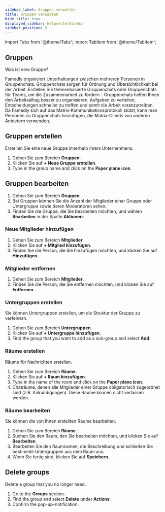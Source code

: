 ```yaml
---
sidebar_label: Gruppen verwalten
title: Gruppen verwalten
hide_title: true
displayed_sidebar: helpcenterSidebar
sidebar_position: 2
---
```


import Tabs from '@theme/Tabs';
import TabItem from '@theme/TabItem';


<div class="hero hero--primary">
  <div class="container">
    <h2 class="hero__title">Gruppen</h2>
    <p class="hero__subtitle">Was ist eine Gruppe?</p>
    <p>Famedly organisiert Unterhaltungen zwischen mehreren Personen in Gruppenchats. Gruppenchats sorgen für Ordnung und Übersichtlichkeit bei der Arbeit. Erstellen Sie themenbasierte Gruppenchats oder Gruppenchats für Teams, um die Zusammenarbeit zu fördern - Gruppenchats helfen Ihnen den Arbeitsalltag besser zu organisieren, Aufgaben zu verteilen, Entscheidungen schneller zu treffen und somit die Arbeit voranzutreiben. Da Famedly sich auf das Matrix-Kommunikationsprotokoll stützt, kann man Personen zu Gruppenchats hinzufügen, die Matrix-Clients von anderen Anbietern verwenden.</p>
  </div>
</div>

## Gruppen erstellen

Erstellen Sie eine neue Gruppe innerhalb Ihrers Unternehmens.

<Tabs>
  <TabItem value="desktop" label="Desktop" default>
  <ol>
    <li>Gehen Sie zum Bereich <b>Gruppen</b>.</li>
    <li>Klicken Sie auf <b>+ Neue Gruppe erstellen</b>.</li>
    <li>Type in the group name and click on the <b>Paper plane icon</b>.</li>
  </ol>
  </TabItem>
</Tabs>

## Gruppen bearbeiten

<Tabs>
  <TabItem value="desktop" label="Desktop" default>
  <ol>
    <li>Gehen Sie zum Bereich <b>Gruppen</b>.</li>
    <li>Bei Gruppen können Sie die Anzahl der Mitglieder einer Gruppe oder Untergruppe sowie deren Moderatoren sehen.</li>
    <li>Finden Sie die Gruppe, die Sie bearbeiten möchten, und wählen <b>Bearbeiten</b> in der Spalte <b>Aktionen</b>:</li>
  </ol>
  </TabItem>
</Tabs>

### Neue Mitglieder hinzufügen

<Tabs>
  <TabItem value="desktop" label="Desktop" default>
  <ol>
    <li>Gehen Sie zum Bereich <b>Mitglieder</b>.</li>
    <li>Klicken Sie auf <b>+ Mitglied hinzufügen</b>.</li>
    <li>Finden Sie die Person, die Sie hinzufügen möchten, und klicken Sie auf <b>Hinzufügen</b>.</li>
  </ol>
  </TabItem>
</Tabs>

### Mitglieder entfernen

<Tabs>
  <TabItem value="desktop" label="Desktop" default>
  <ol>
    <li>Gehen Sie zum Bereich <b>Mitglieder</b>.</li>
    <li>Finden Sie die Person, die Sie entfernen möchten, und klicken Sie auf <b>Entfernen</b>.</li>
  </ol>
  </TabItem>
</Tabs>

### Untergruppen erstellen

Sie können Untergruppen erstellen, um die Struktur der Gruppe zu verfeinern.

<Tabs>
  <TabItem value="desktop" label="Desktop" default>
  <ol>
    <li>Gehen Sie zum Bereich <b>Untergruppen</b>.</li>
    <li>Klicken Sie auf <b>+ Untergruppe hinzufügen</b>.</li>
    <li>Find the group that you want to add as a sub-group and select <b>Add</b>.</li>
  </ol>
  </TabItem>
</Tabs>

### Räume erstellen

Räume für Nachrichten erstellen.

<Tabs>
  <TabItem value="desktop" label="Desktop" default>
  <ol>
    <li>Gehen Sie zum Bereich <b>Räume</b>.</li>
    <li>Klicken Sie auf <b>+ Raum hinzufügen</b>.</li>
    <li>Type in the name of the room and click on the <b>Paper plane icon</b>.</li>
    <li>Chaträume, denen alle Mitglieder einer Gruppe obligatorisch zugeordnet sind (z.B. Ankündigungen). Diese Räume können nicht verlassen werden.</li>
  </ol>
  </TabItem>
</Tabs>

### Räume bearbeiten

Sie können die von Ihnen erstellten Räume bearbeiten.

<Tabs>
  <TabItem value="desktop" label="Desktop" default>
  <ol>
    <li>Gehen Sie zum Bereich <b>Räume</b>.</li>
    <li>Suchen Sie den Raum, den Sie bearbeiten möchten, und klicken Sie auf <b>Bearbeiten</b>.</li>
    <li>Bearbeiten Sie den Raumnamen, die Beschreibung und schließen Sie bestimmte Untergruppen aus dem Raum aus.</li>
    <li>Wenn Sie fertig sind, klicken Sie auf <b>Speichern</b>.</li>
  </ol>
  </TabItem>
</Tabs>

## Delete groups

Delete a group that you no longer need.

<Tabs>
  <TabItem value="desktop" label="Desktop" default>
  <ol>
    <li>Go to the <b>Groups</b> section.</li>
    <li>Find the group and select <b>Delete</b> under <b>Actions</b>.</li>
    <li>Confirm the pop-up-notification.</li>
  </ol>
  </TabItem>
</Tabs>
